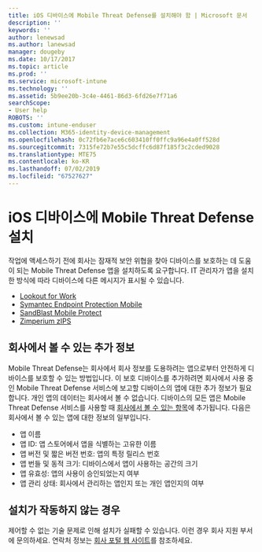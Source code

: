 ```yaml
---
title: iOS 디바이스에 Mobile Threat Defense를 설치해야 함 | Microsoft 문서
description: ''
keywords: ''
author: lenewsad
ms.author: lanewsad
manager: dougeby
ms.date: 10/17/2017
ms.topic: article
ms.prod: ''
ms.service: microsoft-intune
ms.technology: ''
ms.assetid: 5b9ee20b-3c4e-4461-86d3-6fd26e7f71a6
searchScope:
- User help
ROBOTS: ''
ms.custom: intune-enduser
ms.collection: M365-identity-device-management
ms.openlocfilehash: 0c72fb6e7ace6c603410ff0ffc9a96e4a0ff528d
ms.sourcegitcommit: 7315fe72b7e55c5dcffc6d87f185f3c2cded9028
ms.translationtype: MTE75
ms.contentlocale: ko-KR
ms.lasthandoff: 07/02/2019
ms.locfileid: "67527627"
---
```

# <a name="install-mobile-threat-defense-on-your-ios-device"></a>iOS 디바이스에 Mobile Threat Defense 설치


작업에 액세스하기 전에 회사는 잠재적 보안 위협을 찾아 디바이스를 보호하는 데 도움이 되는 Mobile Threat Defense 앱을 설치하도록 요구합니다. IT 관리자가 앱을 설치한 방식에 따라 디바이스에 다른 메시지가 표시될 수 있습니다.


* [Lookout for Work](you-are-prompted-to-install-lookout-for-work-ios.md)
* [Symantec Endpoint Protection Mobile](you-are-prompted-to-install-skycure-ios.md)
* [SandBlast Mobile Protect](you-are-prompted-to-install-sandblast-ios.md)
* [Zimperium zIPS](you-are-prompted-to-install-zips-ios.md)

## <a name="additional-information-your-company-can-see"></a>회사에서 볼 수 있는 추가 정보

Mobile Threat Defense는 회사에서 회사 정보를 도용하려는 앱으로부터 안전하게 디바이스를 보호할 수 있는 방법입니다. 이 보호 디바이스를 추가하려면 회사에서 사용 중인 Mobile Threat Defense 서비스에 보고할 디바이스의 앱에 대한 추가 정보가 필요합니다. 개인 앱의 데이터는 회사에서 볼 수 없습니다. 디바이스의 모든 앱은 Mobile Threat Defense 서비스를 사용할 때 [회사에서 볼 수 있는 항목](what-info-can-your-company-see-when-you-enroll-your-device-in-intune.md)에 추가됩니다. 다음은 회사에서 볼 수 있는 앱에 대한 정보의 일부입니다.

* 앱 이름
* 앱 ID: 앱 스토어에서 앱을 식별하는 고유한 이름
* 앱 버전 및 짧은 버전 번호: 앱의 특정 릴리스 번호
* 앱 번들 및 동적 크기: 디바이스에서 앱이 사용하는 공간의 크기
* 앱 유효성: 앱의 사용이 승인되었는지 여부
* 앱 관리 상태: 회사에서 관리하는 앱인지 또는 개인 앱인지의 여부

## <a name="if-the-installation-doesnt-work"></a>설치가 작동하지 않는 경우

제어할 수 없는 기술 문제로 인해 설치가 실패할 수 있습니다. 이런 경우 회사 지원 부서에 문의하세요. 연락처 정보는 [회사 포털 웹 사이트](https://go.microsoft.com/fwlink/?linkid=2010980)를 참조하세요.
